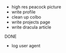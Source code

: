 - high res peacock picture
- write profile
- clean up colbo
- write projects page
- write dracula article

DONE
- log user agent
